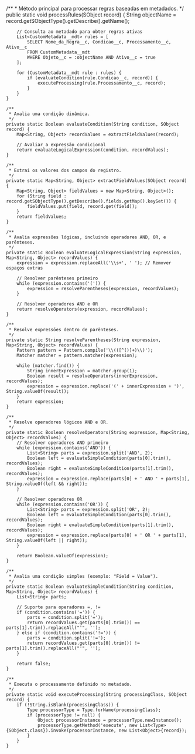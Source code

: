  /**
     * Método principal para processar regras baseadas em metadados.
     */
    public static void processRules(SObject record) {
        String objectName = record.getSObjectType().getDescribe().getName();

        // Consulta ao metadado para obter regras ativas
        List<CustomMetadata__mdt> rules = [
            SELECT Nome_da_Regra__c, Condicao__c, Processamento__c, Ativo__c
            FROM CustomMetadata__mdt
            WHERE Objeto__c = :objectName AND Ativo__c = true
        ];

        for (CustomMetadata__mdt rule : rules) {
            if (evaluateCondition(rule.Condicao__c, record)) {
                executeProcessing(rule.Processamento__c, record);
            }
        }
    }

    /**
     * Avalia uma condição dinâmica.
     */
    private static Boolean evaluateCondition(String condition, SObject record) {
        Map<String, Object> recordValues = extractFieldValues(record);

        // Avaliar a expressão condicional
        return evaluateLogicalExpression(condition, recordValues);
    }

    /**
     * Extrai os valores dos campos do registro.
     */
    private static Map<String, Object> extractFieldValues(SObject record) {
        Map<String, Object> fieldValues = new Map<String, Object>();
        for (String field : record.getSObjectType().getDescribe().fields.getMap().keySet()) {
            fieldValues.put(field, record.get(field));
        }
        return fieldValues;
    }

    /**
     * Avalia expressões lógicas, incluindo operadores AND, OR, e parênteses.
     */
    private static Boolean evaluateLogicalExpression(String expression, Map<String, Object> recordValues) {
        expression = expression.replaceAll('\\s+', ' '); // Remover espaços extras

        // Resolver parênteses primeiro
        while (expression.contains('(')) {
            expression = resolveParentheses(expression, recordValues);
        }

        // Resolver operadores AND e OR
        return resolveOperators(expression, recordValues);
    }

    /**
     * Resolve expressões dentro de parênteses.
     */
    private static String resolveParentheses(String expression, Map<String, Object> recordValues) {
        Pattern pattern = Pattern.compile('\\(([^()]+)\\)');
        Matcher matcher = pattern.matcher(expression);

        while (matcher.find()) {
            String innerExpression = matcher.group(1);
            Boolean result = resolveOperators(innerExpression, recordValues);
            expression = expression.replace('(' + innerExpression + ')', String.valueOf(result));
        }
        return expression;
    }

    /**
     * Resolve operadores lógicos AND e OR.
     */
    private static Boolean resolveOperators(String expression, Map<String, Object> recordValues) {
        // Resolver operadores AND primeiro
        while (expression.contains('AND')) {
            List<String> parts = expression.split('AND', 2);
            Boolean left = evaluateSimpleCondition(parts[0].trim(), recordValues);
            Boolean right = evaluateSimpleCondition(parts[1].trim(), recordValues);
            expression = expression.replace(parts[0] + ' AND ' + parts[1], String.valueOf(left && right));
        }

        // Resolver operadores OR
        while (expression.contains('OR')) {
            List<String> parts = expression.split('OR', 2);
            Boolean left = evaluateSimpleCondition(parts[0].trim(), recordValues);
            Boolean right = evaluateSimpleCondition(parts[1].trim(), recordValues);
            expression = expression.replace(parts[0] + ' OR ' + parts[1], String.valueOf(left || right));
        }

        return Boolean.valueOf(expression);
    }

    /**
     * Avalia uma condição simples (exemplo: "Field = Value").
     */
    private static Boolean evaluateSimpleCondition(String condition, Map<String, Object> recordValues) {
        List<String> parts;

        // Suporte para operadores =, !=
        if (condition.contains('=')) {
            parts = condition.split('=');
            return recordValues.get(parts[0].trim()) == parts[1].trim().replaceAll("'", '');
        } else if (condition.contains('!=')) {
            parts = condition.split('!=');
            return recordValues.get(parts[0].trim()) != parts[1].trim().replaceAll("'", '');
        }

        return false;
    }

    /**
     * Executa o processamento definido no metadado.
     */
    private static void executeProcessing(String processingClass, SObject record) {
        if (!String.isBlank(processingClass)) {
            Type processorType = Type.forName(processingClass);
            if (processorType != null) {
                Object processorInstance = processorType.newInstance();
                processorType.getMethod('execute', new List<Type>{SObject.class}).invoke(processorInstance, new List<Object>{record});
            }
        }
    }
